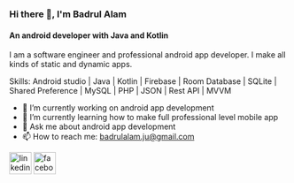 ### Hi there 👋, I'm Badrul Alam
#### An android developer with Java and Kotlin
<!--
![An android developer with Java and Kotlin](https://scontent.fdac140-1.fna.fbcdn.net/v/t39.30808-6/279968681_1369867956821682_3332420215335170528_n.jpg?stp=dst-jpg_p720x720&_nc_cat=109&ccb=1-7&_nc_sid=e3f864&_nc_eui2=AeGj8YqFj_j1MbfbtcEPAyKM8e7bD8yDTwfx7tsPzINPB404fvqhQSYRj5lYUcecWDtQbyfAygPMyxguvIY1BLXA&_nc_ohc=N5cdqAK18VQAX_RI1Fl&_nc_ht=scontent.fdac140-1.fna&oh=00_AfA0vBGWd-DBRxU3AiuHA5zKE7V1O5wOyA_dZcJyoeyIfA&oe=63921A57)
-->

I am a software engineer and professional android app developer. I make all kinds of static and dynamic apps.

Skills: Android studio | Java | Kotlin | Firebase | Room Database | SQLite | Shared Preference | MySQL | PHP | JSON | Rest API | MVVM

- 🔭 I’m currently working on android app development 
- 🌱 I’m currently learning how to make full professional level mobile app 
- 💬 Ask me about android app development 
- 📫 How to reach me: badrulalam.ju@gmail.com 


<!-- [<img src='https://cdn.jsdelivr.net/npm/simple-icons@3.0.1/icons/github.svg' alt='github' height='40'>](https://github.com/badrulalambd)  -->
[<img src='https://cdn.jsdelivr.net/npm/simple-icons@3.0.1/icons/linkedin.svg' alt='linkedin' height='40'>](https://www.linkedin.com/in/https://www.linkedin.com/in/badrul-alam-1175a2195//)  [<img src='https://cdn.jsdelivr.net/npm/simple-icons@3.0.1/icons/facebook.svg' alt='facebook' height='40'>](https://www.facebook.com/bdlmsalam)  

<!--

[![Top Langs](https://github-readme-stats.vercel.app/api/top-langs/?username=badrulalambd)](https://github.com/anuraghazra/github-readme-stats)

![GitHub stats](https://github-readme-stats.vercel.app/api?username=badrulalambd&show_icons=true)

![GitHub Activity Graph](https://activity-graph.herokuapp.com/graph?username=badrulalambd)  

![Profile views](https://gpvc.arturio.dev/badrulalambd)  

-->
